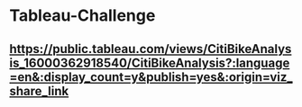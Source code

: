 # Tableau-Challenge

## https://public.tableau.com/views/CitiBikeAnalysis_16000362918540/CitiBikeAnalysis?:language=en&:display_count=y&publish=yes&:origin=viz_share_link

